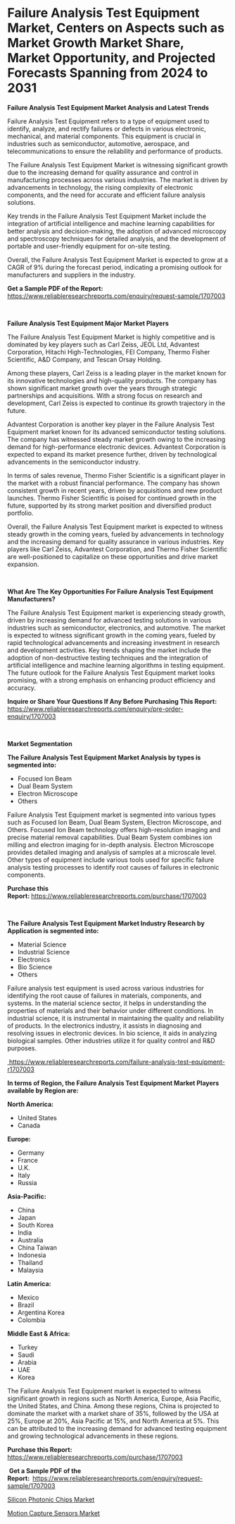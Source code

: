 <p><h1>Failure Analysis Test Equipment Market, Centers on Aspects such as Market Growth Market Share, Market Opportunity, and Projected Forecasts Spanning from 2024 to 2031</h1></p><p><strong>Failure Analysis Test Equipment Market Analysis and Latest Trends</strong></p>
<p><p>Failure Analysis Test Equipment refers to a type of equipment used to identify, analyze, and rectify failures or defects in various electronic, mechanical, and material components. This equipment is crucial in industries such as semiconductor, automotive, aerospace, and telecommunications to ensure the reliability and performance of products.</p><p>The Failure Analysis Test Equipment Market is witnessing significant growth due to the increasing demand for quality assurance and control in manufacturing processes across various industries. The market is driven by advancements in technology, the rising complexity of electronic components, and the need for accurate and efficient failure analysis solutions.</p><p>Key trends in the Failure Analysis Test Equipment Market include the integration of artificial intelligence and machine learning capabilities for better analysis and decision-making, the adoption of advanced microscopy and spectroscopy techniques for detailed analysis, and the development of portable and user-friendly equipment for on-site testing.</p><p>Overall, the Failure Analysis Test Equipment Market is expected to grow at a CAGR of 9% during the forecast period, indicating a promising outlook for manufacturers and suppliers in the industry.</p></p>
<p><strong>Get a Sample PDF of the Report:&nbsp;</strong> <a href="https://www.reliableresearchreports.com/enquiry/request-sample/1707003">https://www.reliableresearchreports.com/enquiry/request-sample/1707003</a></p>
<p>&nbsp;</p>
<p><strong>Failure Analysis Test Equipment Major Market Players</strong></p>
<p><p>The Failure Analysis Test Equipment Market is highly competitive and is dominated by key players such as Carl Zeiss, JEOL Ltd, Advantest Corporation, Hitachi High-Technologies, FEI Company, Thermo Fisher Scientific, A&D Company, and Tescan Orsay Holding.</p><p>Among these players, Carl Zeiss is a leading player in the market known for its innovative technologies and high-quality products. The company has shown significant market growth over the years through strategic partnerships and acquisitions. With a strong focus on research and development, Carl Zeiss is expected to continue its growth trajectory in the future.</p><p>Advantest Corporation is another key player in the Failure Analysis Test Equipment market known for its advanced semiconductor testing solutions. The company has witnessed steady market growth owing to the increasing demand for high-performance electronic devices. Advantest Corporation is expected to expand its market presence further, driven by technological advancements in the semiconductor industry.</p><p>In terms of sales revenue, Thermo Fisher Scientific is a significant player in the market with a robust financial performance. The company has shown consistent growth in recent years, driven by acquisitions and new product launches. Thermo Fisher Scientific is poised for continued growth in the future, supported by its strong market position and diversified product portfolio.</p><p>Overall, the Failure Analysis Test Equipment market is expected to witness steady growth in the coming years, fueled by advancements in technology and the increasing demand for quality assurance in various industries. Key players like Carl Zeiss, Advantest Corporation, and Thermo Fisher Scientific are well-positioned to capitalize on these opportunities and drive market expansion.</p></p>
<p>&nbsp;</p>
<p><strong>What Are The Key Opportunities For Failure Analysis Test Equipment Manufacturers?</strong></p>
<p><p>The Failure Analysis Test Equipment market is experiencing steady growth, driven by increasing demand for advanced testing solutions in various industries such as semiconductor, electronics, and automotive. The market is expected to witness significant growth in the coming years, fueled by rapid technological advancements and increasing investment in research and development activities. Key trends shaping the market include the adoption of non-destructive testing techniques and the integration of artificial intelligence and machine learning algorithms in testing equipment. The future outlook for the Failure Analysis Test Equipment market looks promising, with a strong emphasis on enhancing product efficiency and accuracy.</p></p>
<p><strong>Inquire or Share Your Questions If Any Before Purchasing This Report:</strong> <a href="https://www.reliableresearchreports.com/enquiry/pre-order-enquiry/1707003">https://www.reliableresearchreports.com/enquiry/pre-order-enquiry/1707003</a></p>
<p>&nbsp;</p>
<p><strong>Market Segmentation</strong></p>
<p><strong>The Failure Analysis Test Equipment Market Analysis by types is segmented into:</strong></p>
<p><ul><li>Focused Ion Beam</li><li>Dual Beam System</li><li>Electron Microscope</li><li>Others</li></ul></p>
<p><p>Failure Analysis Test Equipment market is segmented into various types such as Focused Ion Beam, Dual Beam System, Electron Microscope, and Others. Focused Ion Beam technology offers high-resolution imaging and precise material removal capabilities. Dual Beam System combines ion milling and electron imaging for in-depth analysis. Electron Microscope provides detailed imaging and analysis of samples at a microscale level. Other types of equipment include various tools used for specific failure analysis testing processes to identify root causes of failures in electronic components.</p></p>
<p><strong>Purchase this Report:&nbsp;</strong><a href="https://www.reliableresearchreports.com/purchase/1707003">https://www.reliableresearchreports.com/purchase/1707003</a></p>
<p>&nbsp;</p>
<p><strong>The Failure Analysis Test Equipment Market Industry Research by Application is segmented into:</strong></p>
<p><ul><li>Material Science</li><li>Industrial Science</li><li>Electronics</li><li>Bio Science</li><li>Others</li></ul></p>
<p><p>Failure analysis test equipment is used across various industries for identifying the root cause of failures in materials, components, and systems. In the material science sector, it helps in understanding the properties of materials and their behavior under different conditions. In industrial science, it is instrumental in maintaining the quality and reliability of products. In the electronics industry, it assists in diagnosing and resolving issues in electronic devices. In bio science, it aids in analyzing biological samples. Other industries utilize it for quality control and R&D purposes.</p></p>
<p><a href="https://www.reliableresearchreports.com/failure-analysis-test-equipment-r1707003">&nbsp;https://www.reliableresearchreports.com/failure-analysis-test-equipment-r1707003</a></p>
<p><strong>In terms of Region, the Failure Analysis Test Equipment Market Players available by Region are:</strong></p>
<p>
    <p> <strong> North America: </strong>
        <ul>
            <li>United States</li>
            <li>Canada</li>
        </ul>
        </p> 
    <p> <strong> Europe: </strong>
        <ul>
            <li>Germany</li>
            <li>France</li>
            <li>U.K.</li>
            <li>Italy</li>
            <li>Russia</li>
        </ul>
        </p> 
    <p> <strong> Asia-Pacific: </strong>
        <ul>
            <li>China</li>
            <li>Japan</li>
            <li>South Korea</li>
            <li>India</li>
            <li>Australia</li>
            <li>China Taiwan</li>
            <li>Indonesia</li>
            <li>Thailand</li>
            <li>Malaysia</li>
        </ul>
        </p> 
    <p> <strong> Latin America: </strong>
        <ul>
            <li>Mexico</li>
            <li>Brazil</li>
            <li>Argentina Korea</li>
            <li>Colombia</li>
        </ul>
        </p> 
    <p> <strong> Middle East & Africa: </strong>
        <ul>
            <li>Turkey</li>
            <li>Saudi</li>
            <li>Arabia</li>
            <li>UAE</li>
            <li>Korea</li>
        </ul>
    </p>
    </p>
<p><p>The Failure Analysis Test Equipment market is expected to witness significant growth in regions such as North America, Europe, Asia Pacific, the United States, and China. Among these regions, China is projected to dominate the market with a market share of 35%, followed by the USA at 25%, Europe at 20%, Asia Pacific at 15%, and North America at 5%. This can be attributed to the increasing demand for advanced testing equipment and growing technological advancements in these regions.</p></p>
<p><strong>Purchase this Report: </strong><a href="https://www.reliableresearchreports.com/purchase/1707003">https://www.reliableresearchreports.com/purchase/1707003</a></p>
<p>&nbsp;<strong>Get a Sample PDF of the Report:&nbsp;&nbsp;</strong><a href="https://www.reliableresearchreports.com/enquiry/request-sample/1707003">https://www.reliableresearchreports.com/enquiry/request-sample/1707003</a></p>
<p><strong></strong></p>
<p><p><a href="https://github.com/caylechardson65746/Market-Research-Report-List-1/blob/main/silicon-photonic-chips-market.md">Silicon Photonic Chips Market</a></p><p><a href="https://github.com/hskmn/Market-Research-Report-List-1/blob/main/motion-capture-sensors-market.md">Motion Capture Sensors Market</a></p></p>